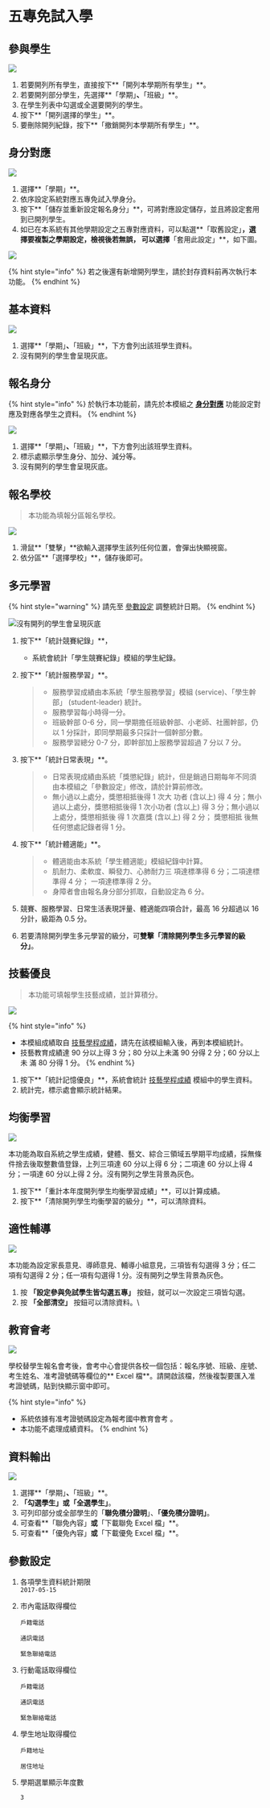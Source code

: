 # 五專免試入學

## 參與學生

![](../.gitbook/assets/stud-list.png)

1. 若要開列所有學生，直接按下**「開列本學期所有學生」**。
2. 若要開列部分學生，先選擇**「學期」**、**「班級」**。
3. 在學生列表中勾選或全選要開列的學生。
4. 按下**「開列選擇的學生」**。
5. 要刪除開列紀錄，按下**「撤銷開列本學期所有學生」**。

## 身分對應

![](<../.gitbook/assets/kind-mirror (2).png>)

1. 選擇**「學期」**。
2. 依序設定系統對應五專免試入學身分。
3. 按下**「儲存並重新設定報名身分」**，可將對應設定儲存，並且將設定套用到已開列學生。
4. 如已在本系統有其他學期設定之五專對應資料，可以點選**「取舊設定」**，選擇要複製之學期設定，檢視後若無誤， 可以選擇**「套用此設定」**，如下圖。

![](../.gitbook/assets/kind-mirror2.png)

{% hint style="info" %}
若之後還有新增開列學生，請於封存資料前再次執行本功能。
{% endhint %}

## 基本資料

![](<../.gitbook/assets/stud-data (1).png>)

1. 選擇**「學期」**、**「班級」**，下方會列出該班學生資料。
2. 沒有開列的學生會呈現灰底。

## 報名身分

{% hint style="info" %}
於執行本功能前，請先於本模組之 [**身分對應**](wu-mian-ru.md#shen-fen) 功能設定對應及對應各學生之資料。
{% endhint %}

![](<../.gitbook/assets/stud-kind (2).png>)

1. 選擇**「學期」**、**「班級」**，下方會列出該班學生資料。
2. 標示處顯示學生身分、加分、減分等。
3. 沒有開列的學生會呈現灰底。

## 報名學校

> 本功能為填報分區報名學校。

![](../.gitbook/assets/sign-school1.png)

1. 滑鼠**「雙擊」**欲輸入選擇學生該列任何位置，會彈出快顯視窗。
2. 依分區**「選擇學校」**，儲存後即可。

## 多元學習

{% hint style="warning" %}
請先至 [參數設定](wu-mian-ru.md#ding) 調整統計日期。
{% endhint %}

![沒有開列的學生會呈現灰底](../.gitbook/assets/multi-learn.png)

1. 按下**「統計競賽紀錄」**，
   * 系統會統計「學生競賽紀錄」模組的學生紀錄。
2.  按下**「統計服務學習」**。

    > * 服務學習成績由本系統「學生服務學習」模組 (service)、「學生幹部」 (student-leader) 統計。
    > * 服務學習每小時得一分。
    > * 班級幹部 0-6 分，同一學期擔任班級幹部、小老師、社團幹部，仍以 1 分採計，即同學期最多只採計一個幹部分數。
    > * 服務學習總分 0-7 分，即幹部加上服務學習超過 7 分以 7 分。
3.  按下**「統計日常表現」**。

    > * 日常表現成績由系統「獎懲紀錄」統計，但是銷過日期每年不同須由本模組之「參數設定」修改，請於計算前修改。
    > * 無小過以上處分，獎懲相抵後得 1 次大 功者 (含以上) 得 4 分；無小過以上處分，獎懲相抵後得 1 次小功者 (含以上) 得 3 分；無小過以上處分，獎懲相抵後 得 1 次嘉獎 (含以上) 得 2 分； 獎懲相抵 後無任何懲處記錄者得 1 分。
4.  按下**「統計體適能」**。

    > * 體適能由本系統「學生體適能」模組紀錄中計算。
    > * 肌耐力、柔軟度、瞬發力、心肺耐力三 項達標準得 6 分；二項達標準得 4 分； 一項達標準得 2 分。
    > * 身障者會由報名身分部分抓取，自動設定為 6 分。
5. 競賽、服務學習、日常生活表現評量、體適能四項合計，最高 16 分超過以 16 分計，級距為 0.5 分。
6. 若要清除開列學生多元學習的級分，可**雙擊「清除開列學生多元學習的級分」**。

## 技藝優良

> 本功能可填報學生技藝成績，並計算積分。

![](<../.gitbook/assets/particular1 (1).png>)

{% hint style="info" %}
* 本模組成績取自 [技藝學程成績](ji-cheng-cheng.md)，請先在該模組輸入後，再到本模組統計。
* 技藝教育成績達 90 分以上得 3 分；80 分以上未滿 90 分得 2 分；60 分以上未 滿 80 分得 1 分。
{% endhint %}

1. 按下**「統計記憶優良」**，系統會統計 [技藝學程成績](ji-cheng-cheng.md) 模組中的學生資料。
2. 統計完，標示處會顯示統計結果。

## 均衡學習

![](../.gitbook/assets/balance-learn.png)

本功能為取自系統之學生成績，健體、藝文、綜合三領域五學期平均成績，採無條件捨去後取整數值登錄，上列三項達 60 分以上得 6 分；二項達 60 分以上得 4 分；一項達 60 分以上得 2 分。沒有開列之學生背景為灰色。

1. 按下**「重計本年度開列學生均衡學習成績」**，可以計算成績。
2. 按下**「清除開列學生均衡學習的級分」**，可以清除資料。

## 適性輔導

![](../.gitbook/assets/guidance.png)

本功能為設定家長意見、導師意見、輔導小組意見，三項皆有勾選得 3 分；任二項有勾選得 2 分；任一項有勾選得 1 分。沒有開列之學生背景為灰色。

1. 按 **「設定參與免試學生皆勾選五專」** 按鈕，就可以一次設定三項皆勾選。
2. 按 **「全部清空」** 按鈕可以清除資料。\


## 教育會考

![](../.gitbook/assets/exam.png)

學校替學生報名會考後，會考中心會提供各校一個包括：報名序號、班級、座號、考生姓名、准考證號碼等欄位的** Excel 檔**。請開啟該檔，然後複製要匯入准考證號碼，貼到快顯示窗中即可。

{% hint style="info" %}
* 系統依據有准考證號碼設定為報考國中教育會考 。
* 本功能不處理成績資料。
{% endhint %}

## 資料輸出

![](../.gitbook/assets/output.png)

1. 選擇**「學期」**、**「班級」**。
2. **「勾選學生」**或**「全選學生」**。
3. 可列印部分或全部學生的「**聯免積分證明**」、**「優免積分證明」**。
4. 可查看**「聯免內容」**或**「下載聯免 Excel 檔」**。
5. 可查看**「優免內容」**或**「下載優免 Excel 檔」**。

## 參數設定

1. 各項學生資料統計期限\
   `2017-05-15`
2.  市內電話取得欄位&#x20;

    `戶籍電話`&#x20;

    `通訊電話`

    `緊急聯絡電話`
3.  行動電話取得欄位&#x20;

    `戶籍電話`

    `通訊電話`

    `緊急聯絡電話`
4.  學生地址取得欄位

    `戶籍地址`

    `居住地址`
5.  學期選單顯示年度數

    `3`
